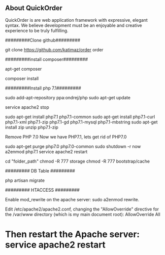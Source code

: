 ## About QuickOrder

QuickOrder is are web application framework with expressive, elegant syntax. We believe development must be an enjoyable and creative experience to be truly fulfilling.

#########Clone github#########

git clone https://github.com/katimaz/order order

#########install composer#########

apt-get composer

composer install

#########Install php 7.1#########

sudo add-apt-repository ppa:ondrej/php
sudo apt-get update

service apache2 stop

sudo apt-get install php7.1 php7.1-common
sudo apt-get install php7.1-curl php7.1-xml php7.1-zip php7.1-gd php7.1-mysql php7.1-mbstring
sudo apt-get install zip unzip php7.1-zip

Remove PHP 7.0
Now we have PHP7.1, lets get rid of PHP7.0

sudo apt-get purge php7.0 php7.0-common
sudo shutdown -r now
a2enmod php7.1
service apache2 restart

cd "folder_path"
chmod -R 777 storage
chmod -R 777 bootstrap/cache

######### DB Table #########

php artisan migrate

######### HTACCESS #########

Enable mod_rewrite on the apache server: sudo a2enmod rewrite.

Edit /etc/apache2/apache2.conf, changing the "AllowOverride" directive for the /var/www directory (which is my main document root): AllowOverride All

Then restart the Apache server: service apache2 restart
=======


